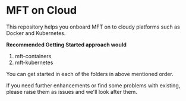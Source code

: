 # MFT on Cloud
This repository helps you onboard MFT on to cloudy platforms such as Docker and Kubernetes.

**Recommended Getting Started approach would**
1. mft-containers
2. mft-kubernetes

You can get started in each of the folders in above mentioned order.

If you need further enhancements or find some problems with existing, please raise them as issues and we'll look after them.
